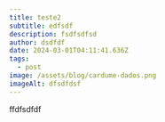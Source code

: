 ```yaml
---
title: teste2
subtitle: edfsdf
description: fsdfsdfsd
author: dsdfdf
date: 2024-03-01T04:11:41.636Z
tags:
  - post
image: /assets/blog/cardume-dados.png
imageAlt: dfsdfdsf
---
```

ffdfsdfdf
